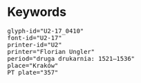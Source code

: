 # Keywords
<pre>
glyph-id="U2-17_0410"
font-id="U2-17"
printer-id="U2"
printer="Florian Ungler"
period="druga drukarnia: 1521—1536"
place="Kraków"
PT plate="357"
</pre>
